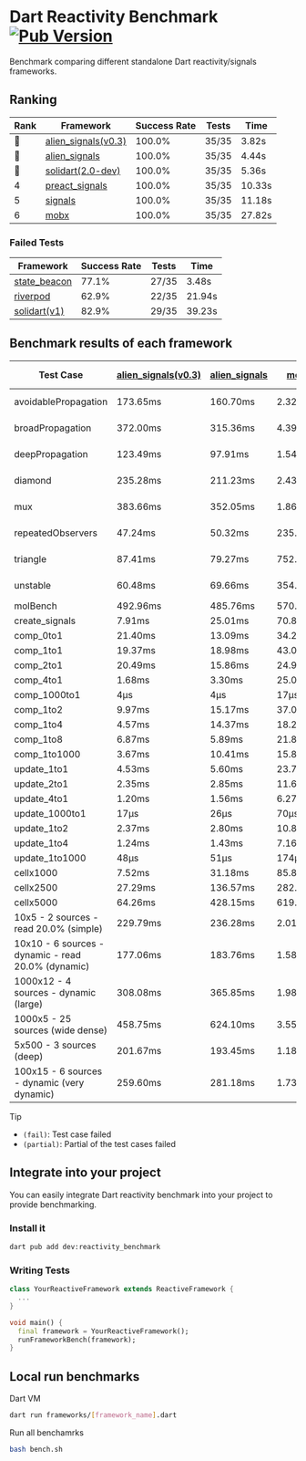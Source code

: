 # Dart Reactivity Benchmark [![Pub Version](https://img.shields.io/pub/v/reactivity_benchmark)](https://pub.dev/packages/reactivity_benchmark)

Benchmark comparing different standalone Dart reactivity/signals frameworks.

## Ranking

<!-- ranking start -->
| Rank | Framework | Success Rate | Tests | Time |
|------|-----------|--------------|-------|------|
| 🥇 | [alien_signals(v0.3)](https://github.com/medz/alien-signals-dart) | 100.0% | 35/35 | 3.82s |
| 🥈 | [alien_signals](https://github.com/medz/alien-signals-dart) | 100.0% | 35/35 | 4.44s |
| 🥉 | [solidart(2.0-dev)](https://github.com/nank1ro/solidart/tree/dev) | 100.0% | 35/35 | 5.36s |
| 4 | [preact_signals](https://pub.dev/packages/preact_signals) | 100.0% | 35/35 | 10.33s |
| 5 | [signals](https://github.com/rodydavis/signals.dart) | 100.0% | 35/35 | 11.18s |
| 6 | [mobx](https://github.com/mobxjs/mobx.dart) | 100.0% | 35/35 | 27.82s |

<!-- ranking end -->

### **Failed Tests**

<!-- fail start -->
| Framework | Success Rate | Tests | Time |
|-----------|--------------|-------|------|
| [state_beacon](https://github.com/jinyus/dart_beacon) | 77.1% | 27/35 | 3.48s |
| [riverpod](https://github.com/rrousselGit/riverpod) | 62.9% | 22/35 | 21.94s |
| [solidart(v1)](https://github.com/nank1ro/solidart) | 82.9% | 29/35 | 39.23s |

<!-- fail end -->

## Benchmark results of each framework

<!-- test-case start -->
| Test Case | [alien_signals(v0.3)](https://github.com/medz/alien-signals-dart) | [alien_signals](https://github.com/medz/alien-signals-dart) | [mobx](https://github.com/mobxjs/mobx.dart) | [preact_signals](https://pub.dev/packages/preact_signals) | [riverpod](https://github.com/rrousselGit/riverpod) | [signals](https://github.com/rodydavis/signals.dart) | [solidart(2.0-dev)](https://github.com/nank1ro/solidart/tree/dev) | [solidart(v1)](https://github.com/nank1ro/solidart) | [state_beacon](https://github.com/jinyus/dart_beacon) |
|---|---|---|---|---|---|---|---|---|---|
| avoidablePropagation | 173.65ms | 160.70ms | 2.32s | 200.03ms | 1.34s | 209.52ms | 278.04ms | 2.13s | 161.97ms (fail) |
| broadPropagation | 372.00ms | 315.36ms | 4.39s | 447.41ms | 79.83ms (fail) | 458.26ms | 515.02ms | 5.38s | 5.88ms (fail) |
| deepPropagation | 123.49ms | 97.91ms | 1.54s | 176.59ms | 1.90s (fail) | 172.73ms | 168.25ms | 1.99s | 141.85ms (fail) |
| diamond | 235.28ms | 211.23ms | 2.43s | 282.06ms | 2.54s (fail) | 279.27ms | 351.64ms | 3.42s | 183.71ms (fail) |
| mux | 383.66ms | 352.05ms | 1.86s | 406.01ms | 550.13ms (fail) | 410.18ms | 448.93ms | 1.97s | 192.71ms (fail) |
| repeatedObservers | 47.24ms | 50.32ms | 235.86ms | 40.13ms | 374.63ms (fail) | 44.78ms | 81.85ms | 229.07ms | 53.38ms (fail) |
| triangle | 87.41ms | 79.27ms | 752.35ms | 99.21ms | 919.73ms (fail) | 102.36ms | 118.66ms | 1.10s | 76.37ms (fail) |
| unstable | 60.48ms | 69.66ms | 354.96ms | 70.61ms | 616.72ms (fail) | 79.25ms | 97.83ms | 342.08ms | 336.40ms (fail) |
| molBench | 492.96ms | 485.76ms | 570.86ms | 489.53ms | 11.51ms | 486.25ms | 494.95ms | 1.71s | 951μs |
| create_signals | 7.91ms | 25.01ms | 70.87ms | 5.36ms | 27.91ms | 26.91ms | 56.40ms | 72.74ms | 69.37ms |
| comp_0to1 | 21.40ms | 13.09ms | 34.29ms | 17.57ms | 13.62ms | 11.96ms | 28.19ms | 22.39ms | 57.29ms |
| comp_1to1 | 19.37ms | 18.98ms | 43.01ms | 13.49ms | 21.50ms | 28.68ms | 35.94ms | 48.88ms | 61.48ms |
| comp_2to1 | 20.49ms | 15.86ms | 24.94ms | 10.72ms | 35.39ms | 11.88ms | 38.77ms | 26.47ms | 36.78ms |
| comp_4to1 | 1.68ms | 3.30ms | 25.02ms | 8.58ms | 10.01ms | 1.80ms | 15.80ms | 23.53ms | 16.78ms |
| comp_1000to1 | 4μs | 4μs | 17μs | 4μs | 4μs | 5μs | 18μs | 2.81ms | 41μs |
| comp_1to2 | 9.97ms | 15.17ms | 37.00ms | 15.06ms | 10.94ms | 15.99ms | 34.09ms | 20.87ms | 52.55ms |
| comp_1to4 | 4.57ms | 14.37ms | 18.21ms | 28.23ms | 21.22ms | 9.46ms | 17.51ms | 28.14ms | 47.52ms |
| comp_1to8 | 6.87ms | 5.89ms | 21.87ms | 8.03ms | 5.38ms | 9.08ms | 22.96ms | 21.14ms | 43.39ms |
| comp_1to1000 | 3.67ms | 10.41ms | 15.82ms | 5.08ms | 4.57ms | 7.13ms | 16.78ms | 17.39ms | 38.63ms |
| update_1to1 | 4.53ms | 5.60ms | 23.78ms | 8.69ms | 84.64ms | 9.11ms | 15.93ms | 43.41ms | 11.52ms |
| update_2to1 | 2.35ms | 2.85ms | 11.66ms | 4.25ms | 42.10ms | 4.63ms | 7.88ms | 21.61ms | 6.11ms |
| update_4to1 | 1.20ms | 1.56ms | 6.27ms | 2.16ms | 21.01ms | 2.53ms | 4.04ms | 10.96ms | 3.28ms |
| update_1000to1 | 17μs | 26μs | 70μs | 21μs | 178μs | 22μs | 41μs | 117μs | 14μs |
| update_1to2 | 2.37ms | 2.80ms | 10.85ms | 4.59ms | 42.27ms | 4.49ms | 8.01ms | 21.21ms | 6.46ms |
| update_1to4 | 1.24ms | 1.43ms | 7.16ms | 2.15ms | 20.60ms | 2.28ms | 4.01ms | 10.86ms | 3.23ms |
| update_1to1000 | 48μs | 51μs | 174μs | 167μs | 96μs | 43μs | 169μs | 222μs | 405μs |
| cellx1000 | 7.52ms | 31.18ms | 85.87ms | 9.88ms | N/A | 9.96ms | 15.16ms | 164.42ms | 5.42ms |
| cellx2500 | 27.29ms | 136.57ms | 282.46ms | 31.70ms | N/A | 36.01ms | 49.41ms | 514.97ms | 29.73ms |
| cellx5000 | 64.26ms | 428.15ms | 619.16ms | 103.66ms | N/A | 78.39ms | 113.83ms | 1.21s | 83.76ms |
| 10x5 - 2 sources - read 20.0% (simple) | 229.79ms | 236.28ms | 2.01s | 438.78ms | 2.13s | 526.30ms | 366.64ms | 2.59s (partial) | 237.29ms |
| 10x10 - 6 sources - dynamic - read 20.0% (dynamic) | 177.06ms | 183.76ms | 1.58s | 269.21ms | 1.43s (partial) | 279.75ms | 246.75ms | 2.30s (partial) | 198.29ms |
| 1000x12 - 4 sources - dynamic (large) | 308.08ms | 365.85ms | 1.98s | 3.71s | 2.48s (partial) | 3.74s | 472.10ms | 4.02s (partial) | 346.97ms |
| 1000x5 - 25 sources (wide dense) | 458.75ms | 624.10ms | 3.55s | 2.74s | 4.07s | 3.42s | 593.85ms | 5.06s (partial) | 500.93ms |
| 5x500 - 3 sources (deep) | 201.67ms | 193.45ms | 1.18s | 227.13ms | 1.39s | 223.47ms | 253.22ms | 1.98s (partial) | 206.57ms |
| 100x15 - 6 sources - dynamic (very dynamic) | 259.60ms | 281.18ms | 1.73s | 460.71ms | 1.75s (partial) | 479.49ms | 385.02ms | 2.73s (partial) | 259.88ms |

<!-- test-case end -->

> [!TIP]
> - `(fail)`: Test case failed
> - `(partial)`: Partial of the test cases failed

## Integrate into your project

You can easily integrate Dart reactivity benchmark into your project to provide benchmarking.

### Install it

```bash
dart pub add dev:reactivity_benchmark
```

### Writing Tests

```dart
class YourReactiveFramework extends ReactiveFramework {
  ...
}

void main() {
  final framework = YourReactiveFramework();
  runFrameworkBench(framework);
}
```

## Local run benchmarks

Dart VM
```bash
dart run frameworks/[framework_name].dart
```

Run all benchamrks
```bash
bash bench.sh
```
